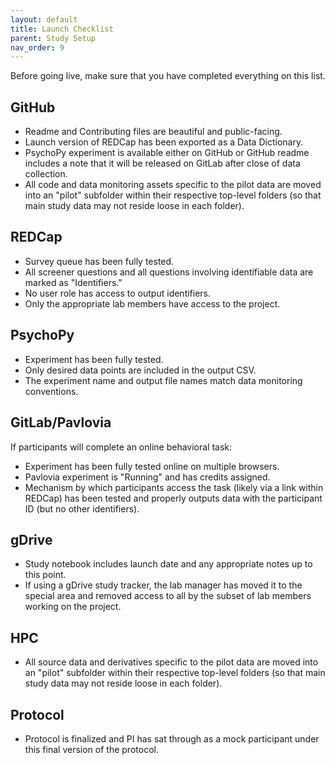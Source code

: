 ```yaml
---
layout: default
title: Launch Checklist
parent: Study Setup
nav_order: 9
---
```


Before going live, make sure that you have completed everything on this list.


## GitHub

* Readme and Contributing files are beautiful and public-facing.
* Launch version of REDCap has been exported as a Data Dictionary.
* PsychoPy experiment is available either on GitHub or GitHub readme includes a note that it will be released on GitLab after close of data collection.
* All code and data monitoring assets specific to the pilot data are moved into an "pilot" subfolder within their respective top-level folders (so that main study data may not reside loose in each folder).


## REDCap

* Survey queue has been fully tested.
* All screener questions and all questions involving identifiable data are marked as "Identifiers."
* No user role has access to output identifiers.
* Only the appropriate lab members have access to the project.


## PsychoPy

* Experiment has been fully tested.
* Only desired data points are included in the output CSV.
* The experiment name and output file names match data monitoring conventions.


## GitLab/Pavlovia

If participants will complete an online behavioral task:
* Experiment has been fully tested online on multiple browsers.
* Pavlovia experiment is "Running" and has credits assigned.
* Mechanism by which participants access the task (likely via a link within REDCap) has been tested and properly outputs data with the participant ID (but no other identifiers).


## gDrive

* Study notebook includes launch date and any appropriate notes up to this point.
* If using a gDrive study tracker, the lab manager has moved it to the special area and removed access to all by the subset of lab members working on the project.


## HPC

* All source data and derivatives specific to the pilot data are moved into an "pilot" subfolder within their respective top-level folders (so that main study data may not reside loose in each folder).


## Protocol

* Protocol is finalized and PI has sat through as a mock participant under this final version of the protocol.
